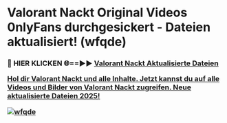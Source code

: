 # Valorant Nackt Original Videos 0nlyFans durchgesickert - Dateien aktualisiert! (wfqde)

<h3>🔴 HIER KLICKEN 🌐==►► <a href="https://tinyurl.com/h6vf6nb8" rel="nofollow">Valorant Nackt Aktualisierte Dateien

Hol dir Valorant Nackt und alle Inhalte. Jetzt kannst du auf alle Videos und Bilder von Valorant Nackt zugreifen. Neue aktualisierte Dateien 2025!

[![wfqde](https://i.imgur.com/sD4kR3V.gif)](https://tinyurl.com/h6vf6nb8)
